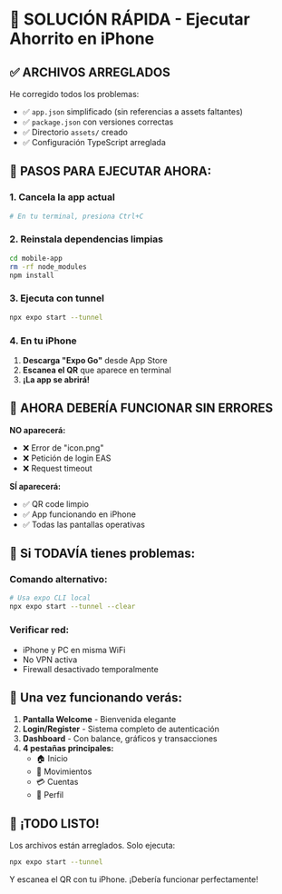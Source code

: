 # 🚀 SOLUCIÓN RÁPIDA - Ejecutar Ahorrito en iPhone

## ✅ **ARCHIVOS ARREGLADOS**

He corregido todos los problemas:
- ✅ `app.json` simplificado (sin referencias a assets faltantes)
- ✅ `package.json` con versiones correctas
- ✅ Directorio `assets/` creado
- ✅ Configuración TypeScript arreglada

## 📱 **PASOS PARA EJECUTAR AHORA:**

### 1. **Cancela la app actual**
```bash
# En tu terminal, presiona Ctrl+C
```

### 2. **Reinstala dependencias limpias**
```bash
cd mobile-app
rm -rf node_modules
npm install
```

### 3. **Ejecuta con tunnel**
```bash
npx expo start --tunnel
```

### 4. **En tu iPhone**
1. **Descarga "Expo Go"** desde App Store
2. **Escanea el QR** que aparece en terminal
3. **¡La app se abrirá!**

## 🎯 **AHORA DEBERÍA FUNCIONAR SIN ERRORES**

**NO aparecerá:**
- ❌ Error de "icon.png" 
- ❌ Petición de login EAS
- ❌ Request timeout

**SÍ aparecerá:**
- ✅ QR code limpio
- ✅ App funcionando en iPhone
- ✅ Todas las pantallas operativas

## 🔧 **Si TODAVÍA tienes problemas:**

### Comando alternativo:
```bash
# Usa expo CLI local
npx expo start --tunnel --clear
```

### Verificar red:
- iPhone y PC en misma WiFi
- No VPN activa
- Firewall desactivado temporalmente

## 📱 **Una vez funcionando verás:**

1. **Pantalla Welcome** - Bienvenida elegante
2. **Login/Register** - Sistema completo de autenticación
3. **Dashboard** - Con balance, gráficos y transacciones
4. **4 pestañas principales:**
   - 🏠 Inicio
   - 📝 Movimientos  
   - 💳 Cuentas
   - 👤 Perfil

## 🎉 **¡TODO LISTO!**

Los archivos están arreglados. Solo ejecuta:
```bash
npx expo start --tunnel
```

Y escanea el QR con tu iPhone. ¡Debería funcionar perfectamente!